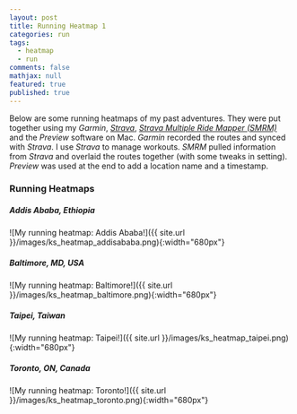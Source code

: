 ```yaml
---
layout: post
title: Running Heatmap 1
categories: run
tags: 
  - heatmap
  - run
comments: false
mathjax: null
featured: true
published: true
---
```


Below are some running heatmaps of my past adventures. They were put together using my *Garmin*, [*Strava*](https://www.strava.com/athletes/3104875), [*Strava Multiple Ride Mapper (SMRM)*](http://www.jonathanokeeffe.com/strava/map.php) and the *Preview* software on Mac. *Garmin* recorded the routes and synced with *Strava*. I use *Strava* to manage workouts. *SMRM* pulled information from *Strava* and overlaid the routes together (with some tweaks in setting). *Preview* was used at the end to add a location name and a timestamp.

### Running Heatmaps

##### Addis Ababa, Ethiopia
![My running heatmap: Addis Ababa!]({{ site.url }}/images/ks_heatmap_addisababa.png){:width="680px"}

##### Baltimore, MD, USA
![My running heatmap: Baltimore!]({{ site.url }}/images/ks_heatmap_baltimore.png){:width="680px"}

##### Taipei, Taiwan
![My running heatmap: Taipei!]({{ site.url }}/images/ks_heatmap_taipei.png){:width="680px"}

##### Toronto, ON, Canada
![My running heatmap: Toronto!]({{ site.url }}/images/ks_heatmap_toronto.png){:width="680px"}
